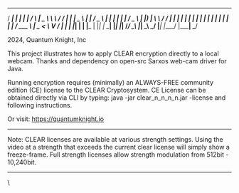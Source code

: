    ____   _       _____      _      ____     __     __  ___   ____    _____    ___  
  / ___| | |     | ____|    / \    |  _ \    \ \   / / |_ _| |  _ \  | ____|  / _ \ 
 | |     | |     |  _|     / _ \   | |_) |    \ \ / /   | |  | | | | |  _|   | | | |
 | |___  | |___  | |___   / ___ \  |  _ <      \ V /    | |  | |_| | | |___  | |_| |
  \____| |_____| |_____| /_/   \_\ |_| \_\      \_/    |___| |____/  |_____|  \___/ 
                                                                                    

2024, Quantum Knight, Inc

This project illustrates how to apply CLEAR encryption directly to a local webcam.
Thanks and dependency on open-src Sarxos web-cam driver for Java.

Running encryption requires (minimally) an ALWAYS-FREE community edition (CE) 
license to the CLEAR Cryptosystem.  CE License can be obtained directly via CLI
by typing:   java -jar clear_n_n_n_n.jar -license and following instructions.

Or visit:    https://quantumknight.io

----------------------------------------------------------------------------------

Note:  CLEAR licenses are available at various strength settings.  Using the video 
at a strength that exceeds the current clear license will simply show a freeze-frame.
Full strength licenses allow strength modulation from 512bit - 10,240bit.

----------------------------------------------------------------------------------




\\
